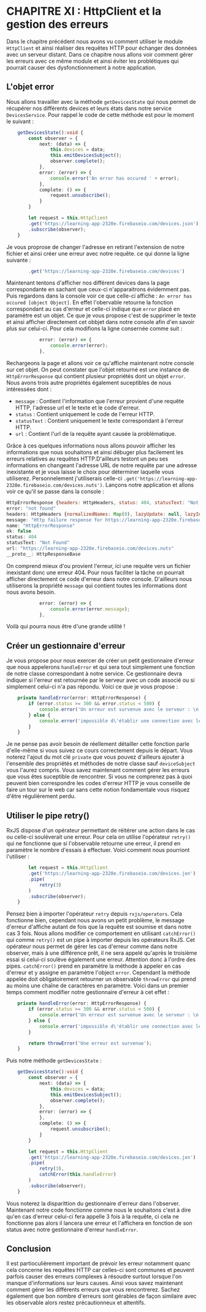 # CHAPITRE XI : HttpClient et la gestion des erreurs

Dans le chapitre précédent nous avons vu comment utiliser le module `HttpClient` et ainsi réaliser des requêtes HTTP pour échanger des données avec un serveur distant. Dans ce chapitre nous allons voir comment gérer les erreurs avec ce même module et ainsi éviter les problétiques qui pourrait causer des dysfonctionnement à notre application.

## L'objet error

Nous allons travailler avec la méthode `getDevicesState` qui nous permet de récupérer nos différents devices et leurs états dans notre service `DevicesService`. Pour rappel le code de cette méthode est pour le moment le suivant :

```typescript
	getDevicesState():void {
		const observer = {
			next: (data) => {
				this.devices = data;
				this.emitDevicesSubject();
				observer.complete();
			},
			error: (error) => {
				console.error('An error has occured ' + error);
			},
			complete: () => {
				request.unsubscribe();
			}
		}

		let request = this.HttpClient
		.get('https://learning-app-2320e.firebaseio.com/devices.json')
		.subscribe(observer);
	}
```
Je vous proprose de changer l'adresse en retirant l'extension de notre fichier et ainsi créer une erreur avec notre requête. ce qui donne la ligne suivante :

```typescript
		.get('https://learning-app-2320e.firebaseio.com/devices')
```

Maintenant tentons d'afficher nos différent devices dans la page correspondante en sachant que ceux-ci n'apparaitrons évidemment pas. Puis regardons dans la console voir ce que celle-ci affiche : `An error has occured [object Object]`. En effet l'obervable retourne la fonction correspondant au cas d'erreur et celle-ci indique que `error` placé en paramètre est un objet. Ce que je vous propose c'est de supprimer le texte et ainsi afficher directement cet obbjet dans notre console afin d'en savoir plus sur celui-ci. Pour cela modifions la ligne consernée comme suit : 

```typescript
			error: (error) => {
				console.error(error);
			},
```

Rechargeons la page et allons voir ce qu'affiche maintenant notre console sur cet objet. On peut constater que l'objet retourné est une instance de `HttpErrorResponse` qui contient plusieur propriétés dont un objet `error`. Nous avons trois autre propriétés également suceptibles de nous intéressées dont :

* `message` : Contient l'information que l'erreur provient d'une requête HTTP, l'adresse url et le texte et le code d'erreur.
* `status` : Contient uniquement le code de l'erreur HTTP.
* `statusText` : Contient uniquement le texte correspondant à l'erreur HTTP.
* `url` : Contient l'url de la requête ayant causée la problèmatique.

Grâce à ces quelques informations nous allons pouvoir afficher les informations que nous souhaitons et ainsi débuger plus facilement les erreurs relatives au requêtes HTTP.D'ailleurs testont un peu ses informations en changeant l'adresse URL de notre requête par une adresse inexistante et je vous laisse le choix pour déterminer laquelle vous utiliserez. Personnelement j'utiliserais celle-ci `.get('https://learning-app-2320e.firebaseio.com/devices.nuts')`. Lançons notre application et allons voir ce qu'il se passe dans la console :

```javascript
HttpErrorResponse {headers: HttpHeaders, status: 404, statusText: "Not Found", url: "https://learning-app-2320e.firebaseio.com/devices.nuts", ok: false, …}
error: "not found"
headers: HttpHeaders {normalizedNames: Map(0), lazyUpdate: null, lazyInit: ƒ}
message: "Http failure response for https://learning-app-2320e.firebaseio.com/devices.nuts: 404 Not Found"
name: "HttpErrorResponse"
ok: false
status: 404
statusText: "Not Found"
url: "https://learning-app-2320e.firebaseio.com/devices.nuts"
__proto__: HttpResponseBase
```

On comprend mieux d'ou provient l'erreur, ici une requête vers un fichier inexistant donc une erreur 404. Pour nous faciliter la tâche on pourrait afficher directement ce code d'erreur dans notre console. D'ailleurs nous utiliserons la propriété `message` qui contient toutes les informations dont nous avons besoin.

```typescript
			error: (error) => {
				console.error(error.message);
			},
```

Voilà qui pourra nous être d'une grande utilité !

## Créer un gestionnaire d'erreur

Je vous propose pour nous exercer de créer un petit gestionnaire d'erreur que nous appelerons `handleError` et qui sera tout simplement une fonction de notre classe correspondant à notre service. Ce gestionnaire devra indiquer si l'erreur est retournée par le serveur avec un code associé ou si simplement celui-ci n'a pas répondu. Voici ce que je vous propose :

```TypeScript
	private handleError(error: HttpErrorResponse) {
		if (error.status >= 300 && error.status < 500) {
			console.error('Un erreur est survenue avec le serveur : \n' + error.message);
		} else {
			console.error('impossible d\'établir une connection avec le serveur.');
		}
	}
```

Je ne pense pas avoir besoin de réellement détailler cette fonction parle d'elle-même si vous suivez ce cours correctement depuis le départ. Vous noterez l'ajout du mot clé `private` que vous pouvez d'ailleurs ajouter à l'ensemble des propriétés et méthodes de notre classe sauf `deviceSubject` vous l'aurez compris. Vous savez maintenant comment gérer les erreurs que vous êtes suceptible de rencontrer. Si vous ne comprenez pas à quoi peuvent bien correspondre les codes d'erreur HTTP je vous conseille de faire un tour sur le web car sans cette notion fondamentale vous risquez d'être régulièrement perdu.

## Utiliser le pipe retry()

RxJS dispose d'un opérateur permettant de réitérer une action dans le cas ou celle-ci souléverait une erreur. Pour cela on utilise l'opérateur `retry()` qui ne fonctionne que si l'observable retourne une erreur, il prend en paramètre le nombre d'essais à effectuer. Voici comment nous pourriont l'utiliser :

```typescript
		let request = this.HttpClient
		.get('https://learning-app-2320e.firebaseio.com/devices.jon')
		.pipe(
			retry(3)
		)
		.subscribe(observer);
	}
```

Pensez bien à importer l'opérateur `retry` depuis `rxjs/operators`.
Cela fonctionne bien, cependant nous avons un petit problème, le message d'erreur d'affiche autant de fois que la requête est soumise et dans notre cas 3 fois. Nous allons modifier ce comportement en utilisant `catchError()` qui comme `retry()` est un pipe à importer depuis les opérateurs RxJS. Cet opérateur nous permet de gérer les cas d'erreur comme dans notre observer, mais à une différence prêt, il ne sera appelé qu'après le troisième essai si celui-ci soulève également une erreur. Attention donc à l'ordre des pipes. `catchError()` prend en paramètre la méthode à appeler en cas d'erreur et y assigne en paramètre l'object `error`. Cependant la méthode appelée doit obligatoirement retourner un observable `throwError` qui prend au moins une chaîne de caractères en paramètre. Voici dans un premier temps comment modifier notre gestionnaire d'erreur à cet effet :

```typescript
	private handleError(error: HttpErrorResponse) {
		if (error.status >= 300 && error.status < 500) {
			console.error('Un erreur est survenue avec le serveur : \n' + error.message);
		} else {
			console.error('impossible d\'établir une connection avec le serveur.');
		}

		return throwError('Une erreur est survenue');
	}
```

Puis notre méthode `getDevicesState` :

```typescript
	getDevicesState():void {
		const observer = {
			next: (data) => {
				this.devices = data;
				this.emitDevicesSubject();
				observer.complete();
			},
			error: (error) => {				
			},
			complete: () => {
				request.unsubscribe();
			}
		}

		let request = this.HttpClient
		.get('https://learning-app-2320e.firebaseio.com/devices.jon')
		.pipe(
			retry(3),
			catchError(this.handleError)
		)
		.subscribe(observer);
	}
```

Vous noterez la disparittion du gestionnaire d'erreur dans l'observer. Maintenant notre code fonctionne comme nous le souhaitons c'est à dire qu'en cas d'erreur celui-ci fera appelle 3 fois à la requête, ci cela ne fonctionne pas alors il lancera une erreur et l'affichera en fonction de son status avec notre gestionnaire d'erreur `handleError`.

## Conclusion

Il est partioculièrement important de prévoir les erreur notamment quanc cela concerne les requêtes HTTP car celles-ci sont communes et peuvent parfois causer des erreurs complexes à résoudre surtout lorsque l'on manque d'informations sur leurs causes. Ainsi vous savez maintenant comment gérer les différents erreurs que vous rencontrerez. Sachez également que bon nombre d'erreurs sont gérables de façon similaire avec les observable alors restez précautionneux et attentifs.
